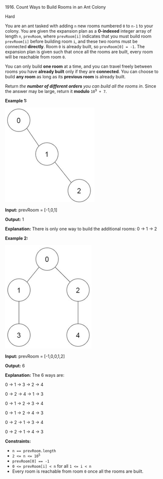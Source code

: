 1916\. Count Ways to Build Rooms in an Ant Colony

Hard

You are an ant tasked with adding `n` new rooms numbered `0` to `n-1` to your colony. You are given the expansion plan as a **0-indexed** integer array of length `n`, `prevRoom`, where `prevRoom[i]` indicates that you must build room `prevRoom[i]` before building room `i`, and these two rooms must be connected **directly**. Room `0` is already built, so `prevRoom[0] = -1`. The expansion plan is given such that once all the rooms are built, every room will be reachable from room `0`.

You can only build **one room** at a time, and you can travel freely between rooms you have **already built** only if they are **connected**. You can choose to build **any room** as long as its **previous room** is already built.

Return _the **number of different orders** you can build all the rooms in_. Since the answer may be large, return it **modulo** <code>10<sup>9</sup> + 7</code>.

**Example 1:**

![](d1.jpg)

**Input:** prevRoom = [-1,0,1]

**Output:** 1

**Explanation:** There is only one way to build the additional rooms: 0 → 1 → 2

**Example 2:**

**![](d2.jpg)**

**Input:** prevRoom = [-1,0,0,1,2]

**Output:** 6

**Explanation:** The 6 ways are: 

0 → 1 → 3 → 2 → 4 

0 → 2 → 4 → 1 → 3 

0 → 1 → 2 → 3 → 4 

0 → 1 → 2 → 4 → 3 

0 → 2 → 1 → 3 → 4 

0 → 2 → 1 → 4 → 3

**Constraints:**

*   `n == prevRoom.length`
*   <code>2 <= n <= 10<sup>5</sup></code>
*   `prevRoom[0] == -1`
*   `0 <= prevRoom[i] < n` for all `1 <= i < n`
*   Every room is reachable from room `0` once all the rooms are built.